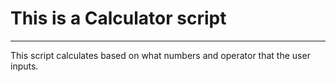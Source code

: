 # This is a Calculator script
------------------------------
This script calculates based on 
what numbers and operator that the 
user inputs.